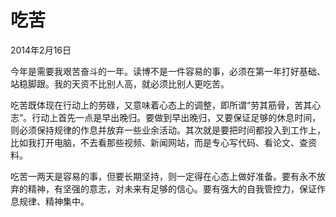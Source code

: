 # 吃苦

2014年2月16日

今年是需要我艰苦奋斗的一年。读博不是一件容易的事，必须在第一年打好基础、站稳脚跟。我的天资不比别人高，就必须比别人更吃苦。

吃苦既体现在行动上的劳碌，又意味着心态上的调整，即所谓“劳其筋骨，苦其心志”。行动上首先一点是早出晚归。要做到早出晚归，又要保证足够的休息时间，则必须保持规律的作息并放弃一些业余活动。其次就是要把时间都投入到工作上，比如我打开电脑，不去看那些视频、新闻网站，而是专心写代码、看论文、查资料。

吃苦一两天是容易的事，但要长期坚持，则一定得在心态上做好准备。要有永不放弃的精神，有坚强的意志，对未来有足够的信心。要有强大的自我管控力，保证作息规律、精神集中。
